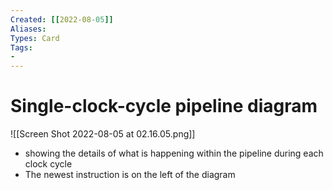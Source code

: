 ```yaml
---
Created: [[2022-08-05]]
Aliases: 
Types: Card
Tags: 
- 
---
```

# Single-clock-cycle pipeline diagram
![[Screen Shot 2022-08-05 at 02.16.05.png]]
- showing the details of what is happening within the pipeline during each clock cycle
- The newest instruction is on the left of the diagram
